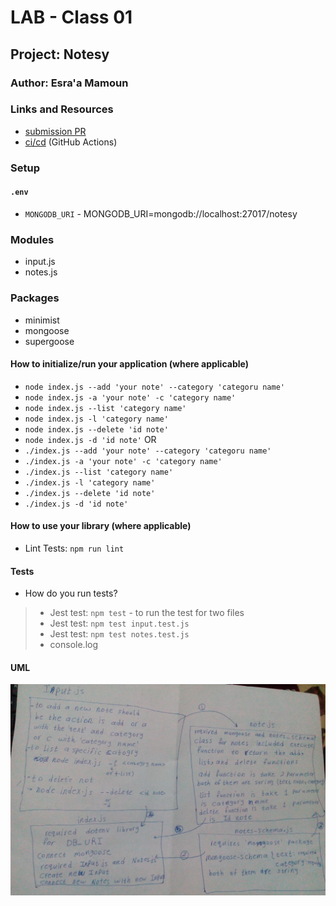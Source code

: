 # LAB - Class 01

## Project: Notesy

### Author: Esra'a Mamoun

### Links and Resources

- [submission PR](https://github.com/EsraaMamoun-401-advanced-javascript/the-notes/pull/1)
- [ci/cd](https://github.com/EsraaMamoun-401-advanced-javascript/the-notes/actions) (GitHub Actions)
<!-- - [back-end server url](http://xyz.com) (when applicable) -->
<!-- - [front-end application](http://xyz.com) (when applicable) -->

### Setup

#### `.env` 

- `MONGODB_URI` - MONGODB_URI=mongodb://localhost:27017/notesy

### Modules
- input.js
- notes.js

### Packages
- minimist
- mongoose
- supergoose

#### How to initialize/run your application (where applicable)

- `node index.js --add 'your note' --category 'categoru name'`
- `node index.js -a 'your note' -c 'category name'` 
- `node index.js --list 'category name'` 
- `node index.js -l 'category name'` 
- `node index.js --delete 'id note'`
- `node index.js -d 'id note'` 
OR
- `./index.js --add 'your note' --category 'categoru name'`
- `./index.js -a 'your note' -c 'category name'` 
- `./index.js --list 'category name'` 
- `./index.js -l 'category name'` 
- `./index.js --delete 'id note'`
- `./index.js -d 'id note'` 


#### How to use your library (where applicable)
- Lint Tests: `npm run lint`

#### Tests

* How do you run tests?
 > - Jest test: `npm test` - to run the test for two files 
 > - Jest test: `npm test input.test.js`
 > - Jest test: `npm test notes.test.js`
 > - console.log
<!-- - Any tests of note?
- Describe any tests that you did not complete, skipped, etc -->

#### UML
![UML](img/umlImage2.jpeg)
